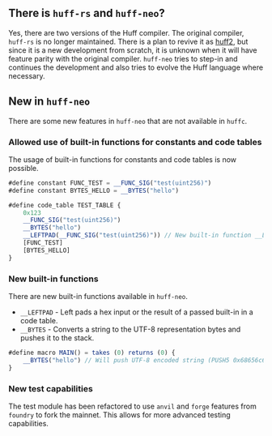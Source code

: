 ## There is `huff-rs` and `huff-neo`?

Yes, there are two versions of the Huff compiler. The original compiler, `huff-rs` is no longer maintained. There is a plan to revive it as [huff2](https://github.com/huff-language/huff2), but since it is a new development from scratch, it is unknown when it will have feature parity with the original compiler. `huff-neo` tries to step-in and continues the development and also tries to evolve the Huff language where necessary.

## New in `huff-neo`
There are some new features in `huff-neo` that are not available in `huffc`.

### Allowed use of built-in functions for constants and code tables
The usage of built-in functions for constants and code tables is now possible.

```javascript
#define constant FUNC_TEST = __FUNC_SIG("test(uint256)")
#define constant BYTES_HELLO = __BYTES("hello")

#define code_table TEST_TABLE {
    0x123
    __FUNC_SIG("test(uint256)")
    __BYTES("hello")
    __LEFTPAD(__FUNC_SIG("test(uint256)")) // New built-in function __LEFTPAD
    [FUNC_TEST]
    [BYTES_HELLO]
}
```

### New built-in functions
There are new built-in functions available in `huff-neo`.

- `__LEFTPAD` - Left pads a hex input or the result of a passed built-in in a code table.
- `__BYTES` - Converts a string to the UTF-8 representation bytes and pushes it to the stack.

```javascript
#define macro MAIN() = takes (0) returns (0) {
    __BYTES("hello") // Will push UTF-8 encoded string (PUSH5 0x68656c6c6f)
}
```

### New test capabilities
The test module has been refactored to use `anvil` and `forge` features from `foundry` to fork the mainnet. This allows for more advanced testing capabilities.

